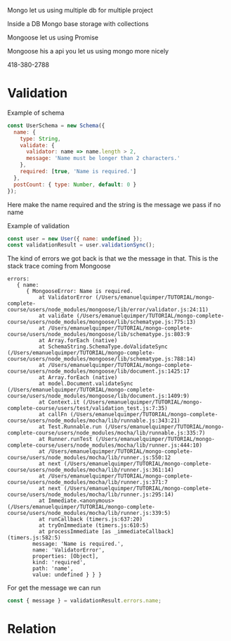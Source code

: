 Mongo let us using multiple db for multiple project

Inside a DB Mongo base storage with collections

Mongoose let us using Promise

Mongoose his a api you let us using mongo more nicely

418-380-2788

# Validation

Example of schema

```js
const UserSchema = new Schema({
  name: {
    type: String,
    validate: {
      validator: name => name.length > 2,
      message: 'Name must be longer than 2 characters.'
    },
    required: [true, 'Name is required.']
  },
  postCount: { type: Number, default: 0 }
});
```

Here make the name required and the string is the message we pass if no name

Example of validation

```js
const user = new User({ name: undefined });
const validationResult = user.validationSync();
```

The kind of errors we got back is that we the message in that. This is the stack trace coming from Mongoose

```
errors:
   { name:
      { MongooseError: Name is required.
          at ValidatorError (/Users/emanuelquimper/TUTORIAL/mongo-complete-course/users/node_modules/mongoose/lib/error/validator.js:24:11)
          at validate (/Users/emanuelquimper/TUTORIAL/mongo-complete-course/users/node_modules/mongoose/lib/schematype.js:775:13)
          at /Users/emanuelquimper/TUTORIAL/mongo-complete-course/users/node_modules/mongoose/lib/schematype.js:803:9
          at Array.forEach (native)
          at SchemaString.SchemaType.doValidateSync (/Users/emanuelquimper/TUTORIAL/mongo-complete-course/users/node_modules/mongoose/lib/schematype.js:788:14)
          at /Users/emanuelquimper/TUTORIAL/mongo-complete-course/users/node_modules/mongoose/lib/document.js:1425:17
          at Array.forEach (native)
          at model.Document.validateSync (/Users/emanuelquimper/TUTORIAL/mongo-complete-course/users/node_modules/mongoose/lib/document.js:1409:9)
          at Context.it (/Users/emanuelquimper/TUTORIAL/mongo-complete-course/users/test/validation_test.js:7:35)
          at callFn (/Users/emanuelquimper/TUTORIAL/mongo-complete-course/users/node_modules/mocha/lib/runnable.js:343:21)
          at Test.Runnable.run (/Users/emanuelquimper/TUTORIAL/mongo-complete-course/users/node_modules/mocha/lib/runnable.js:335:7)
          at Runner.runTest (/Users/emanuelquimper/TUTORIAL/mongo-complete-course/users/node_modules/mocha/lib/runner.js:444:10)
          at /Users/emanuelquimper/TUTORIAL/mongo-complete-course/users/node_modules/mocha/lib/runner.js:550:12
          at next (/Users/emanuelquimper/TUTORIAL/mongo-complete-course/users/node_modules/mocha/lib/runner.js:361:14)
          at /Users/emanuelquimper/TUTORIAL/mongo-complete-course/users/node_modules/mocha/lib/runner.js:371:7
          at next (/Users/emanuelquimper/TUTORIAL/mongo-complete-course/users/node_modules/mocha/lib/runner.js:295:14)
          at Immediate.<anonymous> (/Users/emanuelquimper/TUTORIAL/mongo-complete-course/users/node_modules/mocha/lib/runner.js:339:5)
          at runCallback (timers.js:637:20)
          at tryOnImmediate (timers.js:610:5)
          at processImmediate [as _immediateCallback] (timers.js:582:5)
        message: 'Name is required.',
        name: 'ValidatorError',
        properties: [Object],
        kind: 'required',
        path: 'name',
        value: undefined } } }
```

For get the message we can run

```js
const { message } = validationResult.errors.name;
```

# Relation

